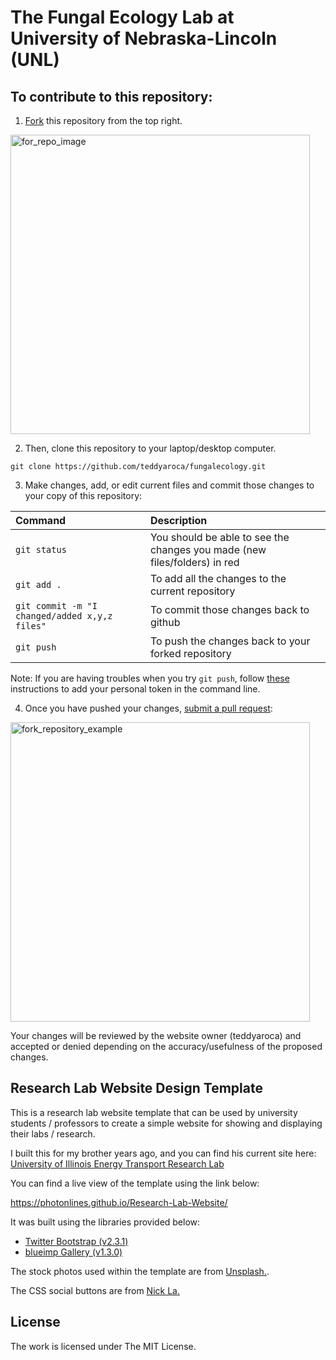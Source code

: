 # The Fungal Ecology Lab at University of Nebraska-Lincoln (UNL)

## To contribute to this repository:

1. [Fork](https://docs.github.com/en/get-started/quickstart/fork-a-repo) this repository from the top right.

<img width="479" alt="for_repo_image" src="https://docs.github.com/assets/cb-34352/mw-1440/images/help/repository/fork-button.webp">

2. Then, clone this repository to your laptop/desktop computer.

`
git clone https://github.com/teddyaroca/fungalecology.git
`

3. Make changes, add, or edit current files and commit those changes to your copy of this 
repository:

| Command | Description |
| :--- | :------------------------------------- |
| `git status` | You should be able to see the changes you made (new files/folders) in red |
| `git add .` | To add all the changes to the current repository |
| `git commit -m "I changed/added x,y,z files"` | To commit those changes back to github |
| `git push` | To push the changes back to your forked repository |

Note: If you are having troubles when you try `git push`, follow [these](https://docs.github.com/en/authentication/keeping-your-account-and-data-secure/creating-a-personal-access-token) instructions to add your personal token in the command line.

4. Once you have pushed your changes, [submit a pull request](https://docs.github.com/en/pull-requests/collaborating-with-pull-requests/proposing-changes-to-your-work-with-pull-requests/about-pull-requests):

<img width="479" alt="fork_repository_example" src="https://docs.github.com/assets/cb-34097/mw-1440/images/help/pull_requests/pull-request-compare-pull-request.webp">

Your changes will be reviewed by the website owner (teddyaroca) and accepted or denied depending on the accuracy/usefulness of the proposed changes.


## Research Lab Website Design Template

This is a research lab website template that can be used by university students / professors to create a simple website for showing and displaying their labs / research. 

I built this for my brother years ago, and you can find his current site here: [University of Illinois Energy Transport Research Lab](http://etrl.mechanical.illinois.edu/)

You can find a live view of the template using the link below:

https://photonlines.github.io/Research-Lab-Website/

It was built using the libraries provided below:

- [Twitter Bootstrap (v2.3.1)](https://github.com/twbs/bootstrap)
- [blueimp Gallery (v1.3.0)](https://github.com/blueimp/Gallery)

The stock photos used within the template are from [Unsplash.](https://unsplash.com/). 

The CSS social buttons are from [Nick La.](http://webdesignerwall.com/tutorials/css-social-buttons)

## License

The work is licensed under The MIT License.